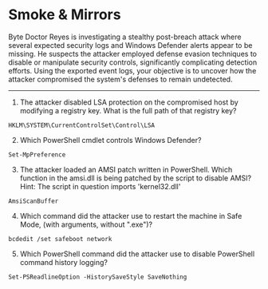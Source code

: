 # Smoke & Mirrors

Byte Doctor Reyes is investigating a stealthy post-breach attack where several expected security logs and Windows Defender alerts appear to be missing. He suspects the attacker employed defense evasion techniques to disable or manipulate security controls, significantly complicating detection efforts. Using the exported event logs, your objective is to uncover how the attacker compromised the system's defenses to remain undetected.



-----

1. The attacker disabled LSA protection on the compromised host by modifying a registry key. What is the full path of that registry key?

```
HKLM\SYSTEM\CurrentControlSet\Control\LSA
```

2. Which PowerShell cmdlet controls Windows Defender?

```
Set-MpPreference
```

3. The attacker loaded an AMSI patch written in PowerShell. Which function in the amsi.dll is being patched by the script to disable AMSI? Hint: The script in question imports 'kernel32.dll'

```
AmsiScanBuffer
```

4. Which command did the attacker use to restart the machine in Safe Mode, (with arguments, without ".exe")?

```
bcdedit /set safeboot network
```

5. Which PowerShell command did the attacker use to disable PowerShell command history logging?

```
Set-PSReadlineOption -HistorySaveStyle SaveNothing 
```

